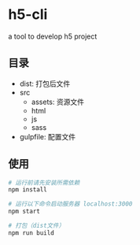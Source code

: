 # h5-cli
a tool to develop h5 project

## 目录
- dist: 打包后文件
- src
  - assets: 资源文件
  - html
  - js
  - sass
- gulpfile: 配置文件

## 使用
``` bash
# 运行前请先安装所需依赖
npm install

# 运行以下命令启动服务器 localhost:3000
npm start

# 打包（dist文件）
npm run build
```